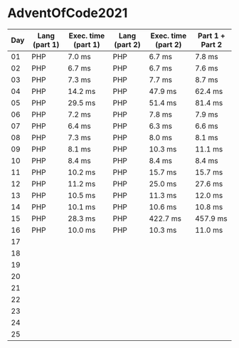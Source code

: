# AdventOfCode2021

| Day | Lang (**part 1**) | Exec. time (**part 1**) | Lang (**part 2**) | Exec. time (**part 2**) | Part 1 + Part 2 |
|-----|-------------------|-------------------------|-------------------|-------------------------|-----------------|
| 01  | PHP               | 7\.0 ms                 | PHP               | 6\.7 ms                 | 7\.8 ms         |
| 02  | PHP               | 6\.7 ms                 | PHP               | 6\.7 ms                 | 7\.6 ms         |
| 03  | PHP               | 7\.3 ms                 | PHP               | 7\.7 ms                 | 8\.7 ms         |
| 04  | PHP               | 14\.2 ms                | PHP               | 47\.9 ms                | 62\.4 ms        |
| 05  | PHP               | 29\.5 ms                | PHP               | 51\.4 ms                | 81\.4 ms        |
| 06  | PHP               | 7\.2 ms                 | PHP               | 7\.8 ms                 | 7\.9 ms         |
| 07  | PHP               | 6\.4 ms                 | PHP               | 6\.3 ms                 | 6\.6 ms         |
| 08  | PHP               | 7\.3 ms                 | PHP               | 8\.0 ms                 | 8\.1 ms         |
| 09  | PHP               | 8\.1 ms                 | PHP               | 10\.3 ms                | 11\.1 ms        |
| 10  | PHP               | 8\.4 ms                 | PHP               | 8\.4 ms                 | 8\.4 ms         |
| 11  | PHP               | 10\.2 ms                | PHP               | 15\.7 ms                | 15\.7 ms        |
| 12  | PHP               | 11\.2 ms                | PHP               | 25\.0 ms                | 27\.6 ms        |
| 13  | PHP               | 10\.5 ms                | PHP               | 11\.3 ms                | 12\.0 ms        |
| 14  | PHP               | 10\.1 ms                | PHP               | 10\.6 ms                | 10\.8 ms        |
| 15  | PHP               | 28\.3 ms                | PHP               | 422\.7 ms               | 457\.9 ms       |
| 16  | PHP               | 10\.0 ms                | PHP               | 10\.3 ms                | 11\.0 ms        |
| 17  |                   |                         |                   |                         |                 |
| 18  |                   |                         |                   |                         |                 |
| 19  |                   |                         |                   |                         |                 |
| 20  |                   |                         |                   |                         |                 |
| 21  |                   |                         |                   |                         |                 |
| 22  |                   |                         |                   |                         |                 |
| 23  |                   |                         |                   |                         |                 |
| 24  |                   |                         |                   |                         |                 |
| 25  |                   |                         |                   |                         |                 |


